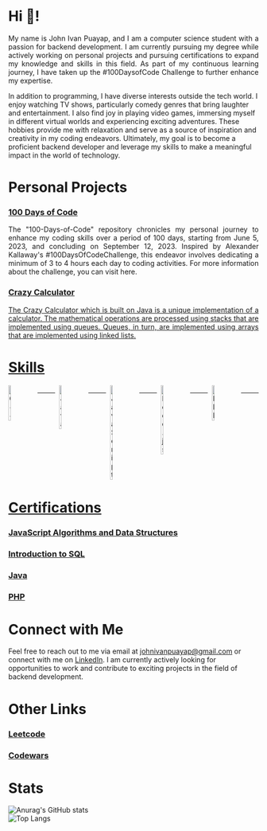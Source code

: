 # Hi 👋!
<p align="justify"> My name is John Ivan Puayap, and I am a computer science student with a passion for backend development. I am currently pursuing my degree   while actively working on personal projects and pursuing certifications to expand my knowledge and skills in this field. As part of my continuous learning journey, I have taken up the #100DaysofCode Challenge to further enhance my expertise.

In addition to programming, I have diverse interests outside the tech world. I enjoy watching TV shows, particularly comedy genres that bring laughter and  entertainment. I also find joy in playing video games, immersing myself in different virtual worlds and experiencing exciting adventures. These hobbies provide me with relaxation and serve as a source of inspiration and creativity in my coding endeavors. Ultimately, my goal is to become a proficient backend developer and leverage my skills to make a meaningful impact in the world of technology. </p>

# Personal Projects
<h3><a href="https://github.com/johnivanpuayap/100-days-of-code">100 Days of Code</a></h3>
<p align="justify"> The "100-Days-of-Code" repository chronicles my personal journey to enhance my coding skills over a period of 100 days, starting from June 5, 2023, and concluding on September 12, 2023. Inspired by Alexander Kallaway's #100DaysOfCodeChallenge, this endeavor involves dedicating a minimum of 3 to 4 hours each day to coding activities. For more information about the challenge, you can visit here.</p>

<h3><a href="https://github.com/johnivanpuayap/CrazyCalculator">Crazy Calculator</h3>
<p align="justify"> The Crazy Calculator which is built on Java is a unique implementation of a calculator. The mathematical operations are processed using stacks that are implemented using queues. Queues, in turn, are implemented using arrays that are implemented using linked lists. </p>

<!-- <h3>Genshin Artifact Adder</h3>
<p align="justify"> The Genshin Artifact Adder is a web-based tool built using the MERN stack. This tool enables users to upload artifacts from the popular game, Genshin Impact, and automatically calculates their stats, while ensuring that only valid artifacts are added. The tool features a sleek and intuitive user interface built using React.js, which allows users to easily upload artifacts and view their stats. The backend of the tool is built using Node.js and Express.js, which enables efficient processing of the data and ensures the tool runs smoothly. The Genshin Artifact Adder utilizes MongoDB to store the uploaded artifact data, which allows for easy retrieval and management of the data.</p> -->
  
# Skills
 <div style="display: flex; justify-content: space-between;">
   <img src="https://user-images.githubusercontent.com/26178408/232866192-93e32100-2d9d-4ff3-b4fd-4ab5bd06fe75.png" width="10%" height="10%" title="C++" >
   &nbsp; &nbsp; &nbsp; &nbsp; &nbsp;
   <img src="https://user-images.githubusercontent.com/82251402/208086472-e7ed5a35-d756-4540-98b9-1f6c29c67260.png" width="10%" height="10%" title="Java">
   &nbsp; &nbsp; &nbsp; &nbsp; &nbsp;
   <img src="https://user-images.githubusercontent.com/26178408/232867315-70885850-6263-4347-b746-fab6c2a65114.png" width="10%" height="10%" title="JavaScript">
   &nbsp; &nbsp; &nbsp; &nbsp; &nbsp;
   <img src="https://user-images.githubusercontent.com/26178408/232866950-97796c5f-eab8-46ff-b33f-e90a656bc1a3.png" width="10%" height="10%" title="Node.js">
   &nbsp; &nbsp; &nbsp; &nbsp; &nbsp;
   <img src="https://user-images.githubusercontent.com/26178408/232867520-7cbd7f3b-7a25-436f-8541-391f36e1c100.png" width="10%" height="10%" title="PHP">
   &nbsp; &nbsp; &nbsp; &nbsp; &nbsp;
 </div>

# Certifications
 <h3><a href="https://www.freecodecamp.org/certification/johnivanpuayap/javascript-algorithms-and-data-structures" target="_blank" rel="noopener noreferrer">JavaScript Algorithms and Data Structures</a></h3>

 <h3><a href="https://www.sololearn.com/certificates/CT-C91QTJO4">Introduction to SQL</a></h3>

 <h3><a href="https://www.sololearn.com/certificates/CT-IYZC6MMK">Java</a></h3>

 <h3><a href="https://www.sololearn.com/certificates/CT-IBTIF1EB">PHP</a></h3>

# Connect with Me
Feel free to reach out to me via email at johnivanpuayap@gmail.com or connect with me on [LinkedIn](https://www.linkedin.com/in/johnivanpuayap/). I am currently actively looking for opportunities to work and contribute to exciting projects in the field of backend development.

# Other Links
<h3><a href="https://leetcode.com/johnivanpuayap/">Leetcode</a></h3>
<h3><a href="https://www.codewars.com/users/johnivanpuayap">Codewars</a></h3>

# Stats
![Anurag's GitHub stats](https://github-readme-stats.vercel.app/api?username=johnivanpuayap&show_icons=true&theme=transparent)
<br>
![Top Langs](https://github-readme-stats.vercel.app/api/top-langs/?username=johnivanpuayap&layout=compact)
